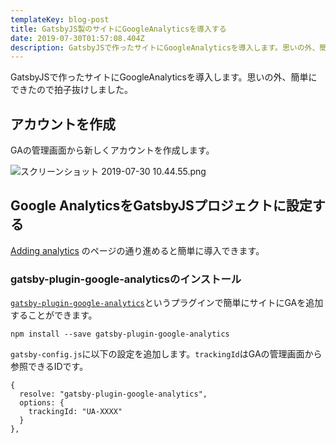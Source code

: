 ```yaml
---
templateKey: blog-post
title: GatsbyJS製のサイトにGoogleAnalyticsを導入する
date: 2019-07-30T01:57:08.404Z
description: GatsbyJSで作ったサイトにGoogleAnalyticsを導入します。思いの外、簡単にできたので拍子抜けしました。
---
```

GatsbyJSで作ったサイトにGoogleAnalyticsを導入します。思いの外、簡単にできたので拍子抜けしました。

## アカウントを作成

GAの管理画面から新しくアカウントを作成します。

![スクリーンショット 2019-07-30 10.44.55.png](/img/スクリーンショット-2019-07-30-10.44.55.png)

## Google AnalyticsをGatsbyJSプロジェクトに設定する

[Adding analytics](https://www.gatsbyjs.org/docs/adding-analytics/) のページの通り進めると簡単に導入できます。

### gatsby-plugin-google-analyticsのインストール

[`gatsby-plugin-google-analytics`](gatsby-plugin-google-analytics)というプラグインで簡単にサイトにGAを追加することができます。

```
npm install --save gatsby-plugin-google-analytics
```

`gatsby-config.js`に以下の設定を追加します。`trackingId`はGAの管理画面から参照できるIDです。

```
{
  resolve: "gatsby-plugin-google-analytics",
  options: {
    trackingId: "UA-XXXX"
  }
},
```
